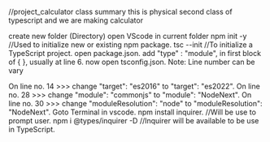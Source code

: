 //project_calculator class summary
this is physical second class of typescript and we are making calculator 

create new folder (Directory)
open VScode in current folder
npm init -y //Used to initialize new or existing npm package.
tsc --init //To initialize a TypeScript project.
open package.json.
add "type" : "module", in first block of { }, usually at line 6.
now open tsconfig.json.
Note: Line number can be vary

On line no. 14 >>> change "target": "es2016" to "target": "es2022".
On line no. 28 >>> change "module": "commonjs" to "module": "NodeNext".
On line no. 30 >>> change "moduleResolution": "node" to "moduleResolution": "NodeNext".
Goto Terminal in vscode.
npm install inquirer. //Will be use to prompt user.
npm i @types/inquirer -D //Inquirer will be available to be use in TypeScript.
